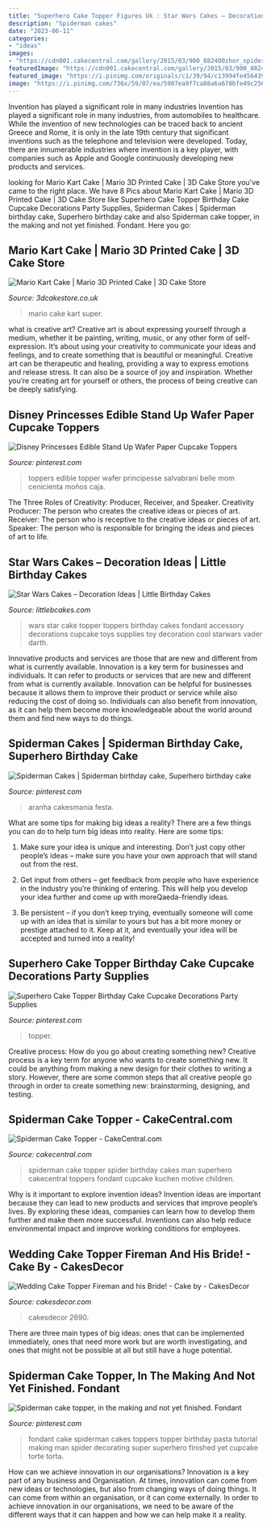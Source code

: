 ```yaml
---
title: "Superhero Cake Topper Figures Uk : Star Wars Cakes – Decoration Ideas"
description: "Spiderman cakes"
date: "2023-06-11"
categories:
- "ideas"
images:
- "https://cdn001.cakecentral.com/gallery/2015/03/900_882400zhor_spiderman-cake-topper.jpg"
featuredImage: "https://cdn001.cakecentral.com/gallery/2015/03/900_882400zhor_spiderman-cake-topper.jpg"
featured_image: "https://i.pinimg.com/originals/c1/39/94/c13994fe456439529ab154078647861f.jpg"
image: "https://i.pinimg.com/736x/59/07/ea/5907ea9f7ca88a6a678bfe49c256977b.jpg"
---
```



Invention has played a significant role in many industries
Invention has played a significant role in many industries, from automobiles to healthcare. While the invention of new technologies can be traced back to ancient Greece and Rome, it is only in the late 19th century that significant inventions such as the telephone and television were developed. Today, there are innumerable industries where invention is a key player, with companies such as Apple and Google continuously developing new products and services.

	

		
looking for Mario Kart Cake | Mario 3D Printed Cake | 3D Cake Store you've came to the right place. We have 8 Pics about Mario Kart Cake | Mario 3D Printed Cake | 3D Cake Store like Superhero Cake Topper Birthday Cake Cupcake Decorations Party Supplies, Spiderman Cakes | Spiderman birthday cake, Superhero birthday cake and also Spiderman cake topper, in the making and not yet finished. Fondant. Here you go:
		
    
## Mario Kart Cake | Mario 3D Printed Cake | 3D Cake Store

<img loading=lazy src="https://www.3dcakestore.co.uk/wp-content/uploads/2018/03/Mario-Kart-Cake-1.jpg" onerror="this.onerror=null;this.src='https://tse3.mm.bing.net/th?id=OIP.d_D0y5tyHbvYS85ZsM-magHaE8&amp;pid=15.1';" alt="Mario Kart Cake | Mario 3D Printed Cake | 3D Cake Store">

_Source: 3dcakestore.co.uk_

>mario cake kart super. 

	

what is creative art?
Creative art is about expressing yourself through a medium, whether it be painting, writing, music, or any other form of self-expression. It’s about using your creativity to communicate your ideas and feelings, and to create something that is beautiful or meaningful.
Creative art can be therapeutic and healing, providing a way to express emotions and release stress. It can also be a source of joy and inspiration. Whether you’re creating art for yourself or others, the process of being creative can be deeply satisfying.

    
## Disney Princesses Edible Stand Up Wafer Paper Cupcake Toppers

<img loading=lazy src="https://www.personalisedediblecaketoppers.co.uk/ekmps/shops/sharon364/images/disney-princesses-edible-stand-up-wafer-paper-cupcake-toppers-[2]-162431-p.jpg" onerror="this.onerror=null;this.src='https://tse1.mm.bing.net/th?id=OIP.fM0OqdfSa-ClkWjU4hhpuQHaGN&amp;pid=15.1';" alt="Disney Princesses Edible Stand Up Wafer Paper Cupcake Toppers">

_Source: pinterest.com_

>toppers edible topper wafer principesse salvabrani belle mom cenicienta moños caja. 

	

The Three Roles of Creativity: Producer, Receiver, and Speaker.
Creativity Producer: The person who creates the creative ideas or pieces of art.
Receiver: The person who is receptive to the creative ideas or pieces of art. 
Speaker: The person who is responsible for bringing the ideas and pieces of art to life.

    
## Star Wars Cakes – Decoration Ideas | Little Birthday Cakes

<img loading=lazy src="http://www.littlebcakes.com/wp-content/uploads/2013/08/Star-Wars-Fondant-Cake.jpg" onerror="this.onerror=null;this.src='https://tse2.mm.bing.net/th?id=OIP.1PJa7QnF9fOIdoBqPswYVwHaHa&amp;pid=15.1';" alt="Star Wars Cakes – Decoration Ideas | Little Birthday Cakes">

_Source: littlebcakes.com_

>wars star cake topper toppers birthday cakes fondant accessory decorations cupcake toys supplies toy decoration cool starwars vader darth. 

	

Innovative products and services are those that are new and different from what is currently available.
Innovation is a key term for businesses and individuals. It can refer to products or services that are new and different from what is currently available. Innovation can be helpful for businesses because it allows them to improve their product or service while also reducing the cost of doing so. Individuals can also benefit from innovation, as it can help them become more knowledgeable about the world around them and find new ways to do things.

    
## Spiderman Cakes | Spiderman Birthday Cake, Superhero Birthday Cake

<img loading=lazy src="https://i.pinimg.com/originals/c1/39/94/c13994fe456439529ab154078647861f.jpg" onerror="this.onerror=null;this.src='https://tse3.mm.bing.net/th?id=OIP.tJAB2c3O8nkZlf3cgYJz7AHaG9&amp;pid=15.1';" alt="Spiderman Cakes | Spiderman birthday cake, Superhero birthday cake">

_Source: pinterest.com_

>aranha cakesmania festa. 

	

What are some tips for making big ideas a reality?
There are a few things you can do to help turn big ideas into reality. Here are some tips:
1. Make sure your idea is unique and interesting. Don’t just copy other people’s ideas – make sure you have your own approach that will stand out from the rest.

2. Get input from others – get feedback from people who have experience in the industry you’re thinking of entering. This will help you develop your idea further and come up with moreQaeda-friendly ideas.

3. Be persistent – if you don’t keep trying, eventually someone will come up with an idea that is similar to yours but has a bit more money or prestige attached to it. Keep at it, and eventually your idea will be accepted and turned into a reality!

    
## Superhero Cake Topper Birthday Cake Cupcake Decorations Party Supplies

<img loading=lazy src="https://i.pinimg.com/736x/59/07/ea/5907ea9f7ca88a6a678bfe49c256977b.jpg" onerror="this.onerror=null;this.src='https://tse4.mm.bing.net/th?id=OIP.n3PJpk9c88vdG1u8mFQIVwHaHa&amp;pid=15.1';" alt="Superhero Cake Topper Birthday Cake Cupcake Decorations Party Supplies">

_Source: pinterest.com_

>topper. 

	

Creative process: How do you go about creating something new?
Creative process is a key term for anyone who wants to create something new. It could be anything from making a new design for their clothes to writing a story. However, there are some common steps that all creative people go through in order to create something new: brainstorming, designing, and testing.

    
## Spiderman Cake Topper - CakeCentral.com

<img loading=lazy src="https://cdn001.cakecentral.com/gallery/2015/03/900_882400zhor_spiderman-cake-topper.jpg" onerror="this.onerror=null;this.src='https://tse3.mm.bing.net/th?id=OIP.ePra9z9Un7Bi2y94_E-BUQHaFj&amp;pid=15.1';" alt="Spiderman Cake Topper - CakeCentral.com">

_Source: cakecentral.com_

>spiderman cake topper spider birthday cakes man superhero cakecentral toppers fondant cupcake kuchen motive children. 

	

Why is it important to explore invention ideas?
Invention ideas are important because they can lead to new products and services that improve people’s lives. By exploring these ideas, companies can learn how to develop them further and make them more successful. Inventions can also help reduce environmental impact and improve working conditions for employees.

    
## Wedding Cake Topper Fireman And His Bride! - Cake By - CakesDecor

<img loading=lazy src="https://pic.cakesdecor.com/o/TopperFireman3_wex8e3.jpg" onerror="this.onerror=null;this.src='https://tse1.mm.bing.net/th?id=OIP.7uNbo4zfek3t3eNC8_LfCgHaNC&amp;pid=15.1';" alt="Wedding Cake Topper Fireman and his Bride! - Cake by - CakesDecor">

_Source: cakesdecor.com_

>cakesdecor 2690. 

	

There are three main types of big ideas: ones that can be implemented immediately, ones that need more work but are worth investigating, and ones that might not be possible at all but still have a huge potential.

    
## Spiderman Cake Topper, In The Making And Not Yet Finished. Fondant

<img loading=lazy src="https://i.pinimg.com/originals/f4/c8/26/f4c826b6c9c599d7342488ea3f79aaf2.jpg" onerror="this.onerror=null;this.src='https://tse1.mm.bing.net/th?id=OIP.SU9LUwOuzJl0j1rSnudo1gHaHa&amp;pid=15.1';" alt="Spiderman cake topper, in the making and not yet finished. Fondant">

_Source: pinterest.com_

>fondant cake spiderman cakes toppers topper birthday pasta tutorial making man spider decorating super superhero finished yet cupcake torte torta. 

	

How can we achieve innovation in our organisations?
Innovation is a key part of any business and Organisation. At times, innovation can come from new ideas or technologies, but also from changing ways of doing things. It can come from within an organisation, or it can come externally. In order to achieve innovation in our organisations, we need to be aware of the different ways that it can happen and how we can help make it a reality.


